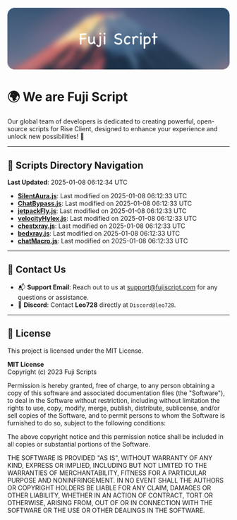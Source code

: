 ![Banner](.github/b.webp)

# 🌍 **We are Fuji Script**

Our global team of developers is dedicated to creating powerful, open-source scripts for Rise Client, designed to enhance your experience and unlock new possibilities! 🌟

---
<!-- SCRIPTS_NAVIGATION_START -->
## 📂 **Scripts Directory Navigation**

**Last Updated**: 2025-01-08 06:12:34 UTC

- **[SilentAura.js](scripts/SilentAura.js)**: Last modified on 2025-01-08 06:12:33 UTC
- **[ChatBypass.js](scripts/ChatBypass.js)**: Last modified on 2025-01-08 06:12:33 UTC
- **[jetpackFly.js](scripts/jetpackFly.js)**: Last modified on 2025-01-08 06:12:33 UTC
- **[velocityHylex.js](scripts/velocityHylex.js)**: Last modified on 2025-01-08 06:12:33 UTC
- **[chestxray.js](scripts/chestxray.js)**: Last modified on 2025-01-08 06:12:33 UTC
- **[bedxray.js](scripts/bedxray.js)**: Last modified on 2025-01-08 06:12:33 UTC
- **[chatMacro.js](scripts/chatMacro.js)**: Last modified on 2025-01-08 06:12:33 UTC

<!-- SCRIPTS_NAVIGATION_END -->

---

## 💬 **Contact Us**  
- 📬 **Support Email**: Reach out to us at [support@fujiscript.com](mailto:support@fujiscript.com) for any questions or assistance.  
- 💬 **Discord**: Contact **Leo728** directly at `Discord@leo728`.

---

## 📜 **License**

This project is licensed under the MIT License.  

**MIT License**  
Copyright (c) 2023 Fuji Scripts  

Permission is hereby granted, free of charge, to any person obtaining a copy of this software and associated documentation files (the "Software"), to deal in the Software without restriction, including without limitation the rights to use, copy, modify, merge, publish, distribute, sublicense, and/or sell copies of the Software, and to permit persons to whom the Software is furnished to do so, subject to the following conditions:  

The above copyright notice and this permission notice shall be included in all copies or substantial portions of the Software.  

THE SOFTWARE IS PROVIDED "AS IS", WITHOUT WARRANTY OF ANY KIND, EXPRESS OR IMPLIED, INCLUDING BUT NOT LIMITED TO THE WARRANTIES OF MERCHANTABILITY, FITNESS FOR A PARTICULAR PURPOSE AND NONINFRINGEMENT. IN NO EVENT SHALL THE AUTHORS OR COPYRIGHT HOLDERS BE LIABLE FOR ANY CLAIM, DAMAGES OR OTHER LIABILITY, WHETHER IN AN ACTION OF CONTRACT, TORT OR OTHERWISE, ARISING FROM, OUT OF OR IN CONNECTION WITH THE SOFTWARE OR THE USE OR OTHER DEALINGS IN THE SOFTWARE.  
